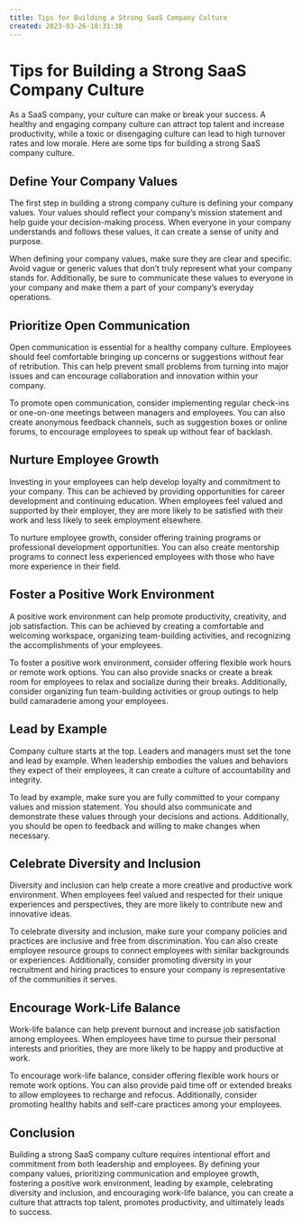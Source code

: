 ```yaml
---
title: Tips for Building a Strong SaaS Company Culture
created: 2023-03-26-10:31:38
---
```


# Tips for Building a Strong SaaS Company Culture

As a SaaS company, your culture can make or break your success. A healthy and engaging company culture can attract top talent and increase productivity, while a toxic or disengaging culture can lead to high turnover rates and low morale. Here are some tips for building a strong SaaS company culture.

## Define Your Company Values

The first step in building a strong company culture is defining your company values. Your values should reflect your company’s mission statement and help guide your decision-making process. When everyone in your company understands and follows these values, it can create a sense of unity and purpose.

When defining your company values, make sure they are clear and specific. Avoid vague or generic values that don’t truly represent what your company stands for. Additionally, be sure to communicate these values to everyone in your company and make them a part of your company’s everyday operations.

## Prioritize Open Communication

Open communication is essential for a healthy company culture. Employees should feel comfortable bringing up concerns or suggestions without fear of retribution. This can help prevent small problems from turning into major issues and can encourage collaboration and innovation within your company.

To promote open communication, consider implementing regular check-ins or one-on-one meetings between managers and employees. You can also create anonymous feedback channels, such as suggestion boxes or online forums, to encourage employees to speak up without fear of backlash.

## Nurture Employee Growth

Investing in your employees can help develop loyalty and commitment to your company. This can be achieved by providing opportunities for career development and continuing education. When employees feel valued and supported by their employer, they are more likely to be satisfied with their work and less likely to seek employment elsewhere.

To nurture employee growth, consider offering training programs or professional development opportunities. You can also create mentorship programs to connect less experienced employees with those who have more experience in their field.

## Foster a Positive Work Environment

A positive work environment can help promote productivity, creativity, and job satisfaction. This can be achieved by creating a comfortable and welcoming workspace, organizing team-building activities, and recognizing the accomplishments of your employees.

To foster a positive work environment, consider offering flexible work hours or remote work options. You can also provide snacks or create a break room for employees to relax and socialize during their breaks. Additionally, consider organizing fun team-building activities or group outings to help build camaraderie among your employees.

## Lead by Example

Company culture starts at the top. Leaders and managers must set the tone and lead by example. When leadership embodies the values and behaviors they expect of their employees, it can create a culture of accountability and integrity.

To lead by example, make sure you are fully committed to your company values and mission statement. You should also communicate and demonstrate these values through your decisions and actions. Additionally, you should be open to feedback and willing to make changes when necessary.

## Celebrate Diversity and Inclusion

Diversity and inclusion can help create a more creative and productive work environment. When employees feel valued and respected for their unique experiences and perspectives, they are more likely to contribute new and innovative ideas.

To celebrate diversity and inclusion, make sure your company policies and practices are inclusive and free from discrimination. You can also create employee resource groups to connect employees with similar backgrounds or experiences. Additionally, consider promoting diversity in your recruitment and hiring practices to ensure your company is representative of the communities it serves.

## Encourage Work-Life Balance

Work-life balance can help prevent burnout and increase job satisfaction among employees. When employees have time to pursue their personal interests and priorities, they are more likely to be happy and productive at work.

To encourage work-life balance, consider offering flexible work hours or remote work options. You can also provide paid time off or extended breaks to allow employees to recharge and refocus. Additionally, consider promoting healthy habits and self-care practices among your employees.

## Conclusion

Building a strong SaaS company culture requires intentional effort and commitment from both leadership and employees. By defining your company values, prioritizing communication and employee growth, fostering a positive work environment, leading by example, celebrating diversity and inclusion, and encouraging work-life balance, you can create a culture that attracts top talent, promotes productivity, and ultimately leads to success.
